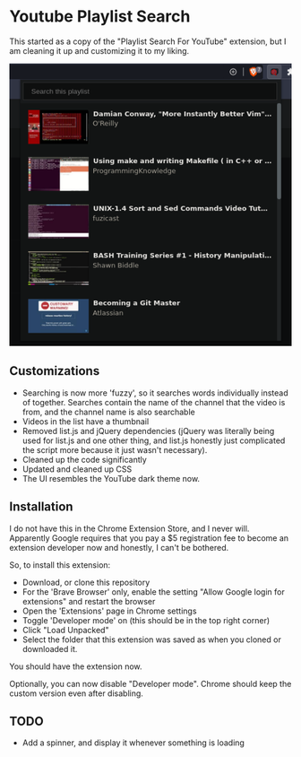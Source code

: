 # Youtube Playlist Search

This started as a copy of the "Playlist Search For YouTube" extension, but I am
cleaning it up and customizing it to my liking.

![Screenshot](screenshot.png)

## Customizations

- Searching is now more 'fuzzy', so it searches words individually instead of
  together.
  Searches contain the name of the channel that the video is from, and the
  channel name is also searchable
- Videos in the list have a thumbnail
- Removed list.js and jQuery dependencies (jQuery was literally being used for
  list.js and one other thing, and list.js honestly just complicated the script
  more because it just wasn't necessary).
- Cleaned up the code significantly
- Updated and cleaned up CSS
- The UI resembles the YouTube dark theme now.

## Installation

I do not have this in the Chrome Extension Store, and I never will. Apparently
Google requires that you pay a $5 registration fee to become an extension
developer now and honestly, I can't be bothered.

So, to install this extension:

* Download, or clone this repository
* For the 'Brave Browser' only, enable the setting "Allow Google login for
  extensions" and restart the browser
* Open the 'Extensions' page in Chrome settings
* Toggle 'Developer mode' on (this should be in the top right corner)
* Click "Load Unpacked"
* Select the folder that this extension was saved as when you cloned or
  downloaded it.

You should have the extension now.

Optionally, you can now disable "Developer mode". Chrome should keep the custom
version even after disabling.

## TODO

* Add a spinner, and display it whenever something is loading
